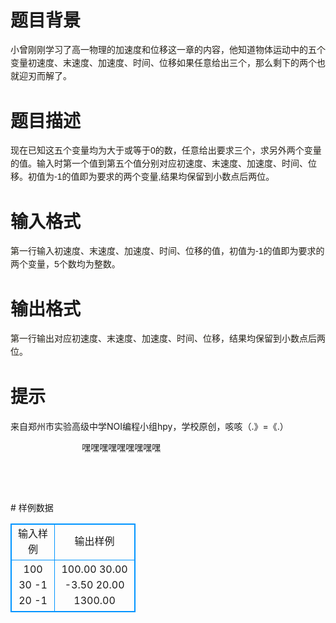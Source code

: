 # 

 
 # 题目背景 
<p><span style="color: rgb(35, 31, 23); font-family: 'Lucida Grande', Verdana, 'Bitstream Vera Sans', Arial, sans-serif; font-size: 14px; line-height: 21px;">小曾刚刚学习了高一物理的加速度和位移这一章的内容，他知道物体运动中的五个变量初速度、末速度、加速度、时间、位移如果任意给出三个，那么剩下的两个也就迎刃而解了。</span></p> 

 
 # 题目描述 
<p><span style="color: rgb(35, 31, 23); font-family: 'Lucida Grande', Verdana, 'Bitstream Vera Sans', Arial, sans-serif; font-size: 14px; line-height: 21px;">现在已知这五个变量均为大于或等于</span><span style="color: rgb(35, 31, 23); font-family: 'Lucida Grande', Verdana, 'Bitstream Vera Sans', Arial, sans-serif; font-size: 14px; line-height: 21px;">0</span><span style="color: rgb(35, 31, 23); font-family: 'Lucida Grande', Verdana, 'Bitstream Vera Sans', Arial, sans-serif; font-size: 14px; line-height: 21px;">的数，任意给出要求三个，求另外两个变量的值。输入时第一个值到第五个值分别对应初速度、末速度、加速度、时间、位移。初值为</span><span style="color: rgb(35, 31, 23); font-family: 'Lucida Grande', Verdana, 'Bitstream Vera Sans', Arial, sans-serif; font-size: 14px; line-height: 21px;">-1</span><span style="color: rgb(35, 31, 23); font-family: 'Lucida Grande', Verdana, 'Bitstream Vera Sans', Arial, sans-serif; font-size: 14px; line-height: 21px;">的值即为要求的两个变量</span><span style="color: rgb(35, 31, 23); font-family: 'Lucida Grande', Verdana, 'Bitstream Vera Sans', Arial, sans-serif; font-size: 14px; line-height: 21px;">,</span><span style="color: rgb(35, 31, 23); font-family: 'Lucida Grande', Verdana, 'Bitstream Vera Sans', Arial, sans-serif; font-size: 14px; line-height: 21px;">结果均保留到小数点后两位。</span></p> 

 
 # 输入格式 
<p><span style="color: rgb(35, 31, 23); font-family: 'Lucida Grande', Verdana, 'Bitstream Vera Sans', Arial, sans-serif; font-size: 14px; line-height: 21px;">第一行输入初速度、末速度、加速度、时间、位移的值，初值为-1的值即为要求的两个变量，5个数均为整数。</span></p> 

 
 # 输出格式 
<p><span style="color: rgb(35, 31, 23); font-family: 'Lucida Grande', Verdana, 'Bitstream Vera Sans', Arial, sans-serif; font-size: 14px; line-height: 21px;">第一行输出对应初速度、末速度、加速度、时间、位移，结果均保留到小数点后两位。</span></p> 

 
 # 提示 
<p>来自郑州市实验高级中学NOI编程小组hpy，学校原创，咳咳（.》=《.）</p>

<p>&nbsp;&nbsp;&nbsp;&nbsp;&nbsp;&nbsp;&nbsp;&nbsp;&nbsp;&nbsp;&nbsp;&nbsp;&nbsp;&nbsp;&nbsp;&nbsp;&nbsp;&nbsp;&nbsp;&nbsp;&nbsp;&nbsp;&nbsp;&nbsp;&nbsp;&nbsp;&nbsp;&nbsp;&nbsp;嘿嘿嘿嘿嘿嘿嘿嘿嘿&nbsp;&nbsp;&nbsp;&nbsp;&nbsp;&nbsp;&nbsp;&nbsp;&nbsp;&nbsp;&nbsp;&nbsp;&nbsp;&nbsp;&nbsp;&nbsp;&nbsp;&nbsp;&nbsp;&nbsp;&nbsp;</p>

<p>&nbsp;</p>

<p>&nbsp;</p> 
# 样例数据
<style>
        table,table tr th, table tr td { border:1px solid #0094ff; }
        table { width: 200px; min-height: 25px; line-height: 25px; text-align: center; border-collapse: collapse;}   
    </style>
<table>
	<tr>
		<td>输入样例</td>
		<td>输出样例</td>
	</tr>
<tr><td>100 30 -1 20 -1
</td><td>100.00 30.00 -3.50 20.00 1300.00</td></tr></table>
